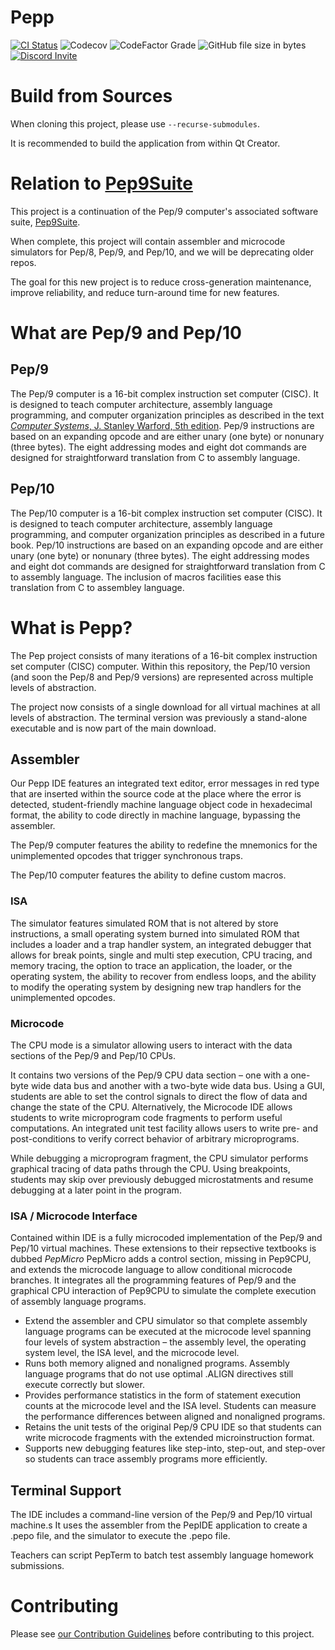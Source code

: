 # Pepp

[![CI Status](https://github.com/matthew-mcraven/pepp/actions/workflows/ci.yml/badge.svg)](https://github.com/matthew-mcraven/pepp/actions/workflows/ci.yml)
![Codecov](https://img.shields.io/codecov/c/github/matthew-mcraven/Pepp)
![CodeFactor Grade](https://img.shields.io/codefactor/grade/github/matthew-mcraven/Pepp)
![GitHub file size in bytes](https://img.shields.io/github/repo-size/matthew-mcraven/Pepp)
[![Discord Invite](https://dcbadge.vercel.app/api/server/wF7HYdvF55?style=flat)](https://discord.gg/wF7HYdvF55)

# Build from Sources

When cloning this project, please use `--recurse-submodules`.

It is recommended to build the application from within Qt Creator.

# Relation to [Pep9Suite](https://github.com/StanWarford/pep9suite)
This project is a continuation of the Pep/9 computer's associated software suite, [Pep9Suite](https://github.com/StanWarford/pep9suite).

When complete, this project will contain assembler and microcode simulators for Pep/8, Pep/9, and Pep/10, and we will be deprecating older repos.

The goal for this new project is to reduce cross-generation maintenance, improve reliability, and reduce turn-around time for new features.


# What are Pep/9 and Pep/10
## Pep/9
The Pep/9 computer is a 16-bit complex instruction set computer (CISC).
It is designed to teach computer architecture, assembly language programming, and computer organization principles as described in the text [_Computer Systems_, J. Stanley Warford, 5th edition](http://computersystemsbook.com/5th-edition/).
Pep/9 instructions are based on an expanding opcode and are either unary (one byte) or nonunary (three bytes).
The eight addressing modes and eight dot commands are designed for straightforward translation from C to assembly language.

## Pep/10
The Pep/10 computer is a 16-bit complex instruction set computer (CISC). 
It is designed to teach computer architecture, assembly language programming, and computer organization principles as described in a future book. 
Pep/10 instructions are based on an expanding opcode and are either unary (one byte) or nonunary (three bytes). 
The eight addressing modes and eight dot commands are designed for straightforward translation from C to assembly language.
The inclusion of macros facilities ease this translation from C to assembley language.

# What is Pepp?
The Pep project consists of many iterations of a 16-bit complex instruction set computer (CISC) computer.
Within this repository, the Pep/10 version (and soon the Pep/8 and Pep/9 versions) are represented across multiple levels of abstraction.

The project now consists of a single download for all virtual machines at all levels of abstraction.
The terminal version was previously a stand-alone executable and is now part of the main download.

## Assembler
Our Pepp IDE features an integrated text editor, error messages in red type that are inserted within the source code at the place where the error is detected, student-friendly machine language object code in hexadecimal format, the ability to code directly in machine language, bypassing the assembler.

The Pep/9 computer features the ability to redefine the mnemonics for the unimplemented opcodes that trigger synchronous traps.

The Pep/10 computer features the ability to define custom macros.

### ISA
The simulator features simulated ROM that is not altered by store instructions, a small operating system burned into simulated ROM that includes a loader and a trap handler system, an integrated debugger that allows for break points, single and multi step execution, CPU tracing, and memory tracing, the option to trace an application, the loader, or the operating system, the ability to recover from endless loops, and the ability to modify the operating system by designing new trap handlers for the unimplemented opcodes.

### Microcode
The CPU mode is a simulator allowing users to interact with the data sections of the Pep/9 and Pep/10 CPUs.

It contains two versions of the Pep/9 CPU data section &ndash; one with a one-byte wide data bus and another with a two-byte wide data bus. Using a GUI, students are able to set the control signals to direct the flow of data and change the state of the CPU. Alternatively, the Microcode IDE allows students to write microprogram code fragments to perform useful computations. An integrated unit test facility allows users to write pre- and post-conditions to verify correct behavior of arbitrary microprograms.

While debugging a microprogram fragment, the CPU simulator performs graphical tracing of data paths through the CPU. Using breakpoints, students may skip over previously debugged microstatments and resume debugging at a later point in the program.

### ISA / Microcode Interface
Contained within IDE is a fully microcoded implementation of the Pep/9 and Pep/10 virtual machines.
These extensions to their repsective textbooks is dubbed *PepMicro*
PepMicro adds a control section, missing in Pep9CPU, and extends the microcode language to allow conditional microcode branches.
It integrates all the programming features of Pep/9 and the graphical CPU interaction of Pep9CPU to simulate the complete execution of assembly language programs.

* Extend the assembler and CPU simulator so that complete assembly language programs can be executed at the microcode level spanning four levels of system abstraction &ndash; the assembly level, the operating system level, the ISA level, and the microcode level.
* Runs both memory aligned and nonaligned programs. Assembly language programs that do not use optimal .ALIGN directives still execute correctly but slower.
* Provides performance statistics in the form of statement execution counts at the microcode level and the ISA level. Students can measure the performance differences between aligned and nonaligned programs.
* Retains the unit tests of the original Pep/9 CPU IDE so that students can write microcode fragments with the extended microinstruction format.
* Supports new debugging features like step-into, step-out, and step-over so students can trace assembly programs more efficiently.

## Terminal Support
The IDE includes a command-line version of the Pep/9 and Pep/10 virtual machine.s
It uses the assembler from the PepIDE application to create a .pepo file, and the simulator to execute the .pepo file.

Teachers can script PepTerm to batch test assembly language homework submissions. 

# Contributing
Please see [our Contribution Guidelines](CONTRIBUTING.md) before contributing to this project.

